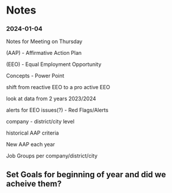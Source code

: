 # Notes


### 2024-01-04
Notes for Meeting on Thursday

(AAP) - Affirmative Action Plan

(EEO) - Equal Employment Opportunity

Concepts - Power Point

shift from reactive EEO to a pro active EEO

look at data from 2 years 2023/2024

alerts for EEO issues(?) - Red Flags/Alerts

company - district/city level

historical AAP criteria

New AAP each year

Job Groups per company/district/city

Set Goals for beginning of year and did we acheive them?
---